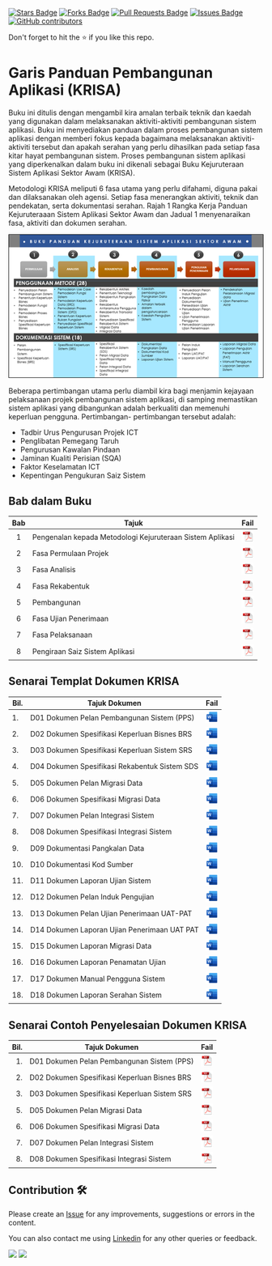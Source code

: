 <a href="https://github.com/drshahizan/software-engineering/stargazers"><img src="https://img.shields.io/github/stars/drshahizan/software-engineering" alt="Stars Badge"/></a>
<a href="https://github.com/drshahizan/software-engineering/network/members"><img src="https://img.shields.io/github/forks/drshahizan/software-engineering" alt="Forks Badge"/></a>
<a href="https://github.com/drshahizan/software-engineering/pulls"><img src="https://img.shields.io/github/issues-pr/drshahizan/software-engineering" alt="Pull Requests Badge"/></a>
<a href="https://github.com/drshahizan/software-engineering"><img src="https://img.shields.io/github/issues/drshahizan/software-engineering" alt="Issues Badge"/></a>
<a href="https://github.com/drshahizan/software-engineering/graphs/contributors"><img alt="GitHub contributors" src="https://img.shields.io/github/contributors/drshahizan/software-engineering?color=2b9348"></a>


Don't forget to hit the :star: if you like this repo.

# Garis Panduan Pembangunan Aplikasi (KRISA)
Buku ini ditulis dengan mengambil kira amalan terbaik teknik dan kaedah yang digunakan dalam melaksanakan aktiviti-aktiviti pembangunan sistem aplikasi. Buku ini menyediakan panduan dalam proses pembangunan sistem aplikasi dengan memberi fokus kepada bagaimana melaksanakan aktiviti-aktiviti tersebut dan apakah serahan yang perlu dihasilkan pada setiap fasa kitar hayat pembangunan sistem. Proses pembangunan sistem aplikasi yang diperkenalkan dalam buku ini dikenali sebagai Buku Kejuruteraan Sistem Aplikasi Sektor Awam (KRISA).

Metodologi KRISA meliputi 6 fasa utama yang perlu difahami, diguna pakai dan dilaksanakan oleh agensi. Setiap fasa menerangkan aktiviti, teknik dan pendekatan, serta dokumentasi serahan. Rajah 1 Rangka Kerja Panduan Kejuruteraaan Sistem Aplikasi Sektor Awam dan Jadual 1 menyenaraikan fasa, aktiviti dan dokumen serahan.

![Rajah 1: Rangka Kerja Panduan Kejuruteraaan Sistem Aplikasi Sektor Awam](krisa/rajah.png)

Beberapa pertimbangan utama perlu diambil kira bagi menjamin kejayaan pelaksanaan projek pembangunan sistem aplikasi, di samping memastikan sistem aplikasi yang dibangunkan adalah berkualiti dan memenuhi keperluan pengguna. Pertimbangan- pertimbangan tersebut adalah:

- Tadbir Urus Pengurusan Projek ICT
- Penglibatan Pemegang Taruh
- Pengurusan Kawalan Pindaan
- Jaminan Kualiti Perisian (SQA)
- Faktor Keselamatan ICT
- Kepentingan Pengukuran Saiz Sistem

## Bab dalam Buku
| Bab | Tajuk | Fail |
|:----:|----------------------------|:------:|
| 1 | Pengenalan kepada Metodologi Kejuruteraan Sistem Aplikasi |<a href="krisa/bab1.pdf"><img src="../images/pdf.svg" width="24px" height="24px" ></a>|
| 2 | Fasa Permulaan Projek |<a href="krisa/bab2.pdf"><img src="../images/pdf.svg" width="24px" height="24px" ></a>|
| 3 | Fasa Analisis |<a href="krisa/bab3.pdf"><img src="../images/pdf.svg" width="24px" height="24px" ></a>|
| 4 | Fasa Rekabentuk |<a href="krisa/bab4.pdf"><img src="../images/pdf.svg" width="24px" height="24px" ></a>|
| 5 | Pembangunan |<a href="krisa/bab5.pdf"><img src="../images/pdf.svg" width="24px" height="24px" ></a>|
| 6 | Fasa Ujian Penerimaan |<a href="krisa/bab6.pdf"><img src="../images/pdf.svg" width="24px" height="24px" ></a>|
| 7 | Fasa Pelaksanaan |<a href="krisa/bab7.pdf"><img src="../images/pdf.svg" width="24px" height="24px" ></a>|
| 8 | Pengiraan Saiz Sistem Aplikasi |<a href="krisa/bab8.pdf"><img src="../images/pdf.svg" width="24px" height="24px" ></a>|

## Senarai Templat Dokumen KRISA

| Bil. | Tajuk Dokumen | Fail |
|------|------------------------------|:-------------------------:|
| 1.   | D01 Dokumen Pelan Pembangunan Sistem (PPS) | <a href="krisa/D01.docx"><img src="../images/word.svg" width="24px" height="24px" ></a>|
| 2.   | D02 Dokumen Spesifikasi Keperluan Bisnes BRS | <a href="krisa/D02.docx"><img src="../images/word.svg" width="24px" height="24px" ></a>|
| 3.   | D03 Dokumen Spesifikasi Keperluan Sistem SRS | <a href="krisa/D03.docx"><img src="../images/word.svg" width="24px" height="24px" ></a> |
| 4.   | D04 Dokumen Spesifikasi Rekabentuk Sistem SDS | <a href="krisa/D04.docx"><img src="../images/word.svg" width="24px" height="24px" ></a> |
| 5.   | D05 Dokumen Pelan Migrasi Data | <a href="krisa/D05.docx"><img src="../images/word.svg" width="24px" height="24px" ></a>|
| 6.   | D06 Dokumen Spesifikasi Migrasi Data | <a href="krisa/D06.docx"><img src="../images/word.svg" width="24px" height="24px" ></a> |
| 7.   | D07 Dokumen Pelan Integrasi Sistem | <a href="krisa/D07.docx"><img src="../images/word.svg" width="24px" height="24px" ></a> |
| 8.   | D08 Dokumen Spesifikasi Integrasi Sistem | <a href="krisa/D08.docx"><img src="../images/word.svg" width="24px" height="24px" ></a>|
| 9.   | D09 Dokumentasi Pangkalan Data | <a href="krisa/D09.docx"><img src="../images/word.svg" width="24px" height="24px" ></a> |
| 10.  | D10 Dokumentasi Kod Sumber | <a href="krisa/D10.docx"><img src="../images/word.svg" width="24px" height="24px" ></a> |
| 11.  | D11 Dokumen Laporan Ujian Sistem | <a href="krisa/D11.docx"><img src="../images/word.svg" width="24px" height="24px" ></a> |
| 12.  | D12 Dokumen Pelan Induk Pengujian | <a href="krisa/D12.docx"><img src="../images/word.svg" width="24px" height="24px" ></a> |
| 13.  | D13 Dokumen Pelan Ujian Penerimaan UAT-PAT | <a href="krisa/D13.docx"><img src="../images/word.svg" width="24px" height="24px" ></a>|
| 14.  | D14 Dokumen Laporan Ujian Penerimaan UAT PAT  | <a href="krisa/D14.docx"><img src="../images/word.svg" width="24px" height="24px" ></a> |
| 15.  | D15 Dokumen Laporan Migrasi Data | <a href="krisa/D15.docx"><img src="../images/word.svg" width="24px" height="24px" ></a> |
| 16.  | D16 Dokumen Laporan Penamatan Ujian | <a href="krisa/D16.docx"><img src="../images/word.svg" width="24px" height="24px" ></a> |
| 17.  | D17 Dokumen Manual Pengguna Sistem | <a href="krisa/D17.docx"><img src="../images/word.svg" width="24px" height="24px" ></a> |
| 18.  | D18 Dokumen Laporan Serahan Sistem | <a href="krisa/D18.docx"><img src="../images/word.svg" width="24px" height="24px" ></a> |

## Senarai Contoh Penyelesaian Dokumen KRISA

| Bil. | Tajuk Dokumen                               | Fail                                  |
|-----:|--------------------------------------------|---------------------------------------|
|  1.  | D01 Dokumen Pelan Pembangunan Sistem (PPS)  | <a href="krisa/D01.pdf"><img src="../images/pdf.svg" width="24px" height="24px" ></a> |
|  2.  | D02 Dokumen Spesifikasi Keperluan Bisnes BRS| <a href="krisa/D02.pdf"><img src="../images/pdf.svg" width="24px" height="24px" ></a> |
|  3.  | D03 Dokumen Spesifikasi Keperluan Sistem SRS | <a href="krisa/D03.pdf"><img src="../images/pdf.svg" width="24px" height="24px" ></a> |
|  5.  | D05 Dokumen Pelan Migrasi Data | <a href="krisa/D05.pdf"><img src="../images/pdf.svg" width="24px" height="24px" ></a> |
|  6.  | D06 Dokumen Spesifikasi Migrasi Data | <a href="krisa/D06.pdf"><img src="../images/pdf.svg" width="24px" height="24px" ></a> |
|  7.  | D07 Dokumen Pelan Integrasi Sistem | <a href="krisa/D07.pdf"><img src="../images/pdf.svg" width="24px" height="24px" ></a> |
|  8.  | D08 Dokumen Spesifikasi Integrasi Sistem | <a href="krisa/D08.pdf"><img src="../images/pdf.svg" width="24px" height="24px" ></a> |

## Contribution 🛠️
Please create an [Issue](https://github.com/drshahizan/software-engineering/issues) for any improvements, suggestions or errors in the content.

You can also contact me using [Linkedin](https://www.linkedin.com/in/drshahizan/) for any other queries or feedback.

![](https://komarev.com/ghpvc/?username=drshahizan&label=Views&color=0e75b6&style=flat)
![](https://hit.yhype.me/github/profile?user_id=81284918)

